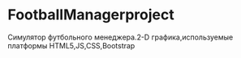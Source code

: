 # FootballManagerproject
Симулятор футбольного менеджера.2-D графика,используемые платформы HTML5,JS,CSS,Bootstrap
